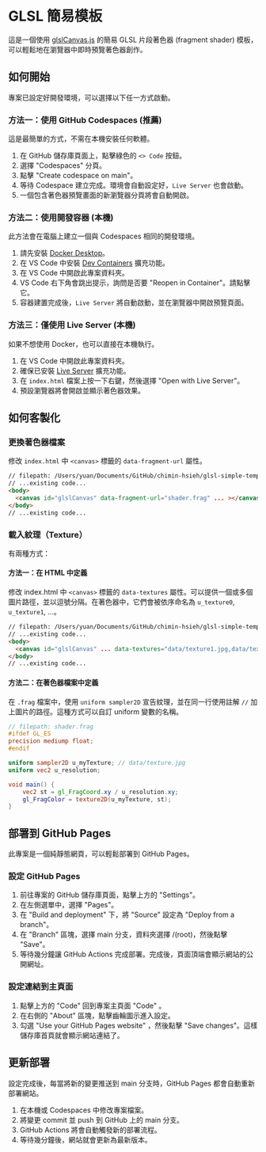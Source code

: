 # GLSL 簡易模板

這是一個使用 [glslCanvas.js](https://github.com/patriciogonzalezvivo/glslCanvas) 的簡易 GLSL 片段著色器 (fragment shader) 模板，可以輕鬆地在瀏覽器中即時預覽著色器創作。

## 如何開始

專案已設定好開發環境，可以選擇以下任一方式啟動。

### 方法一：使用 GitHub Codespaces (推薦)

這是最簡單的方式，不需在本機安裝任何軟體。

1.  在 GitHub 儲存庫頁面上，點擊綠色的 `<> Code` 按鈕。
2.  選擇 "Codespaces" 分頁。
3.  點擊 "Create codespace on main"。
4.  等待 Codespace 建立完成。環境會自動設定好，`Live Server` 也會啟動。
5.  一個包含著色器預覽畫面的新瀏覽器分頁將會自動開啟。

### 方法二：使用開發容器 (本機)

此方法會在電腦上建立一個與 Codespaces 相同的開發環境。

1.  請先安裝 [Docker Desktop](https://www.docker.com/products/docker-desktop/)。
2.  在 VS Code 中安裝 [Dev Containers](https://marketplace.visualstudio.com/items?itemName=ms-vscode-remote.remote-containers) 擴充功能。
3.  在 VS Code 中開啟此專案資料夾。
4.  VS Code 右下角會跳出提示，詢問是否要 "Reopen in Container"。請點擊它。
5.  容器建置完成後，`Live Server` 將自動啟動，並在瀏覽器中開啟預覽頁面。

### 方法三：僅使用 Live Server (本機)

如果不想使用 Docker，也可以直接在本機執行。

1.  在 VS Code 中開啟此專案資料夾。
2.  確保已安裝 [Live Server](https://marketplace.visualstudio.com/items?itemName=ritwickdey.LiveServer) 擴充功能。
3.  在 `index.html` 檔案上按一下右鍵，然後選擇 "Open with Live Server"。
4.  預設瀏覽器將會開啟並顯示著色器效果。

## 如何客製化

### 更換著色器檔案

修改 `index.html` 中 `<canvas>` 標籤的 `data-fragment-url` 屬性。

```html
// filepath: /Users/yuan/Documents/GitHub/chimin-hsieh/glsl-simple-template/index.html
// ...existing code...
<body>
  <canvas id="glslCanvas" data-fragment-url="shader.frag" ... ></canvas>
</body>
// ...existing code...
```

### 載入紋理（Texture）

有兩種方式：

#### 方法一：在 HTML 中定義

修改 index.html 中 `<canvas>` 標籤的 `data-textures` 屬性。可以提供一個或多個圖片路徑，並以逗號分隔。在著色器中，它們會被依序命名為 `u_texture0`, `u_texture1`, ...。

```html
// filepath: /Users/yuan/Documents/GitHub/chimin-hsieh/glsl-simple-template/index.html
// ...existing code...
<body>
  <canvas id="glslCanvas" ... data-textures="data/texture1.jpg,data/texture2.png"></canvas>
</body>
// ...existing code...
```

#### 方法二：在著色器檔案中定義

在 `.frag` 檔案中，使用 `uniform sampler2D` 宣告紋理，並在同一行使用註解 `//` 加上圖片的路徑。這種方式可以自訂 uniform 變數的名稱。

```glsl
// filepath: shader.frag
#ifdef GL_ES
precision mediump float;
#endif

uniform sampler2D u_myTexture; // data/texture.jpg
uniform vec2 u_resolution;

void main() {
    vec2 st = gl_FragCoord.xy / u_resolution.xy;
    gl_FragColor = texture2D(u_myTexture, st);
}
```

## 部署到 GitHub Pages

此專案是一個純靜態網頁，可以輕鬆部署到 GitHub Pages。

### 設定 GitHub Pages

1. 前往專案的 GitHub 儲存庫頁面，點擊上方的 "Settings"。
2. 在左側選單中，選擇 "Pages"。
3. 在 "Build and deployment" 下，將 "Source" 設定為 "Deploy from a branch"。
4. 在 "Branch" 區塊，選擇 main 分支，資料夾選擇 /(root)，然後點擊 "Save"。
5. 等待幾分鐘讓 GitHub Actions 完成部署。完成後，頁面頂端會顯示網站的公開網址。

### 設定連結到主頁面

1. 點擊上方的 "Code" 回到專案主頁面 "Code" 。
2. 在右側的 "About" 區塊，點擊齒輪圖示進入設定。
3. 勾選 "Use your GitHub Pages website" ，然後點擊 "Save changes"。這樣儲存庫首頁就會顯示網站連結了。

## 更新部署

設定完成後，每當將新的變更推送到 main 分支時，GitHub Pages 都會自動重新部署網站。

1. 在本機或 Codespaces 中修改專案檔案。
2. 將變更 commit 並 push 到 GitHub 上的 main 分支。
3. GitHub Actions 將會自動觸發新的部署流程。
4. 等待幾分鐘後，網站就會更新為最新版本。